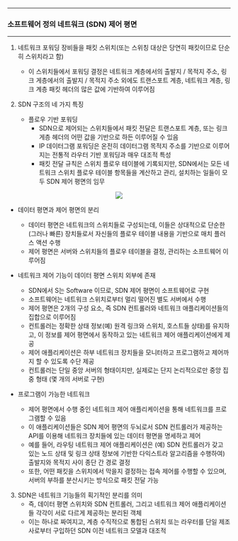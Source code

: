 -----
### 소프트웨어 정의 네트워크 (SDN) 제어 평면
-----
1. 네트워크 포워딩 장비들을 패킷 스위치(또는 스위칭 대상은 당연히 패킷이므로 단순히 스위치라고 함)
   - 이 스위치들에서 포워딩 결정은 네트워크 계층에서의 출발지 / 목적지 주소, 링크 게층에서의 출발지 / 목적지 주소 외에도 트랜스포트 계층, 네트워크 계층, 링크 계층 패킷 헤더의 많은 값에 기반하여 이루어짐

2. SDN 구조의 네 가지 특징
   - 플로우 기반 포워딩
     + SDN으로 제어되는 스위치들에서 패킷 전달은 트랜스포트 계층, 또는 링크 게층 헤더의 어떤 값을 기반으로 하든 이루어질 수 있음
     + IP 데이터그램 포워딩은 온전히 데이터그램 목적지 주소를 기반으로 이루어지는 전통적 라우터 기반 포워딩과 매우 대조적 특성
     + 패킷 전달 규칙은 스위치 플로우 테이블에 기록되지만, SDN에서는 모든 네트워크 스위치 플로우 테이블 항목들을 계산하고 관리, 설치하는 일들이 모두 SDN 제어 평면의 임무

<div align="center">
<img src="https://github.com/user-attachments/assets/ac058496-6864-4a7f-b73b-d5fef3938e51">
</div>

   - 데이터 평면과 제어 평면의 분리
     + 데이터 평면은 네트워크의 스위치들로 구성되는데, 이들은 상대적으로 단순한 (그러나 빠른) 장치들로서 자신들의 플로우 테이블 내용을 기반으로 매치 플러스 액션 수행
     + 제어 평면은 서버와 스위치들의 플로우 테이블을 결정, 관리하는 소프트웨어 이루어짐

   - 네트워크 제어 기능이 데이터 평면 스위치 외부에 존재
     + SDN에서 S는 Software 이므로, SDN 제어 평면이 소프트웨어로 구현
     + 소프트웨어는 네트워크 스위치로부터 멀리 떨어진 별도 서버에서 수행
     + 제어 평면은 2개의 구성 요소, 즉 SDN 컨트롤러와 네트워크 애플리케이션들의 집합으로 이루어짐
     + 컨트롤러는 정확한 상태 정보(예) 원격 링크와 스위치, 호스트들 상태)를 유지하고, 이 정보를 제어 평면에서 동작하고 있는 네트워크 제어 애플리케이션에게 제공
     + 제어 애플리케이션은 하부 네트워크 장치들을 모니터하고 프로그램하고 제어까지 할 수 있도록 수단 제공
     + 컨트롤러는 단일 중앙 서버의 형태이지만, 실제로는 단지 논리적으로만 중앙 집중 형태 (몇 개의 서버로 구현)

   - 프로그램이 가능한 네트워크
     + 제어 평면에서 수행 중인 네트워크 제어 애플리케이션을 통해 네트워크를 프로그램할 수 있음
     + 이 애플리케이션들은 SDN 제어 평면의 두뇌로서 SDN 컨트롤러가 제공하는 API를 이용해 네트워크 장치들에 있는 데이터 평면을 명세하고 제어
     + 예를 들어, 라우팅 네트워크 제어 애플리케이션은 (예) SDN 컨트롤러가 갖고 있는 노드 상태 및 링크 상태 정보에 기반한 다익스트라 알고리즘을 수행하여) 출발지와 목적지 사이 종단 간 경로 결정
     + 또한, 어떤 패킷을 스위치에서 막을지 결정하는 접속 제어를 수행할 수 있으며, 서버의 부하를 분산시키는 방식으로 패킷 전달 가능
    
3. SDN은 네트워크 기능들의 획기적인 분리를 의미
   - 즉, 데이터 평면 스위치와 SDN 컨트롤러, 그리고 네트워크 제어 애플리케이션들 각각이 서로 다르게 제공하는 분리된 객체
   - 이는 하나로 짜여지고, 계층 수직적으로 통합된 스위치 또는 라우터를 단일 제조사로부터 구입하던 SDN 이전 네트워크 모델과 대조적 
  
